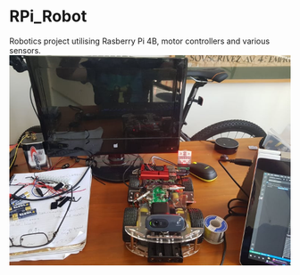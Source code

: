 # RPi_Robot
Robotics project utilising Rasberry Pi 4B, motor controllers and various sensors.
![Robo](https://github.com/systemvaz/RPi_Robot/blob/master/Robot/lib/img/robo.jpg)
